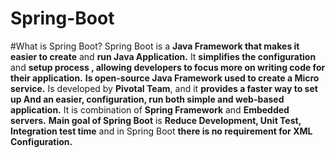 # Spring-Boot
#What is Spring Boot?
Spring Boot is a ****Java Framework that makes it easier to create**** and ****run Java Application.****
It ****simplifies the configuration**** and ****setup process , allowing developers to focus more on writing code for their application.****
****Is open-source Java Framework used to create a Micro service.****
Is developed by ****Pivotal Team****, and it ****provides a faster way to set up And an easier, configuration, run both simple and web-based application.****
It is combination of ****Spring Framework**** and ****Embedded servers.****
****Main goal of Spring Boot**** is ****Reduce Development, Unit Test, Integration test time**** and in Spring Boot ****there is no requirement for XML Configuration.****
